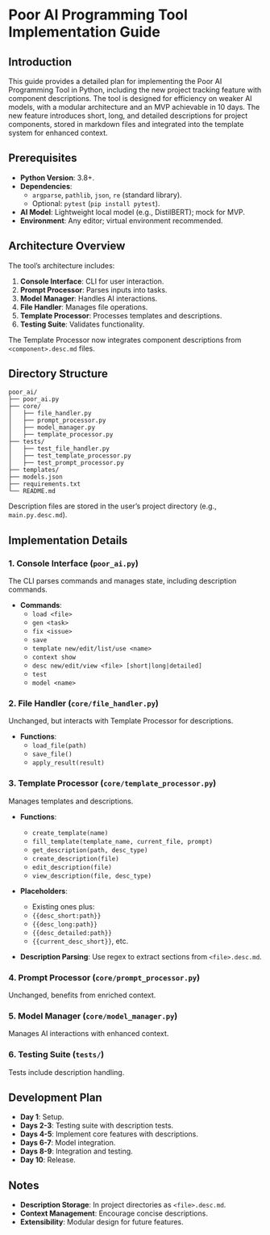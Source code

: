 # Poor AI Programming Tool Implementation Guide

## Introduction

This guide provides a detailed plan for implementing the Poor AI Programming Tool in Python, including the new project tracking feature with component descriptions. The tool is designed for efficiency on weaker AI models, with a modular architecture and an MVP achievable in 10 days. The new feature introduces short, long, and detailed descriptions for project components, stored in markdown files and integrated into the template system for enhanced context.

## Prerequisites

- **Python Version**: 3.8+.
- **Dependencies**:
  - `argparse`, `pathlib`, `json`, `re` (standard library).
  - Optional: `pytest` (`pip install pytest`).
- **AI Model**: Lightweight local model (e.g., DistilBERT); mock for MVP.
- **Environment**: Any editor; virtual environment recommended.

## Architecture Overview

The tool’s architecture includes:

1. **Console Interface**: CLI for user interaction.
2. **Prompt Processor**: Parses inputs into tasks.
3. **Model Manager**: Handles AI interactions.
4. **File Handler**: Manages file operations.
5. **Template Processor**: Processes templates and descriptions.
6. **Testing Suite**: Validates functionality.

The Template Processor now integrates component descriptions from `<component>.desc.md` files.

## Directory Structure

```
poor_ai/
├── poor_ai.py
├── core/
│   ├── file_handler.py
│   ├── prompt_processor.py
│   ├── model_manager.py
│   ├── template_processor.py
├── tests/
│   ├── test_file_handler.py
│   ├── test_template_processor.py
│   ├── test_prompt_processor.py
├── templates/
├── models.json
├── requirements.txt
└── README.md
```

Description files are stored in the user’s project directory (e.g., `main.py.desc.md`).

## Implementation Details

### 1. Console Interface (`poor_ai.py`)

The CLI parses commands and manages state, including description commands.

- **Commands**:
  - `load <file>`
  - `gen <task>`
  - `fix <issue>`
  - `save`
  - `template new/edit/list/use <name>`
  - `context show`
  - `desc new/edit/view <file> [short|long|detailed]`
  - `test`
  - `model <name>`

### 2. File Handler (`core/file_handler.py`)

Unchanged, but interacts with Template Processor for descriptions.

- **Functions**:
  - `load_file(path)`
  - `save_file()`
  - `apply_result(result)`

### 3. Template Processor (`core/template_processor.py`)

Manages templates and descriptions.

- **Functions**:
  - `create_template(name)`
  - `fill_template(template_name, current_file, prompt)`
  - `get_description(path, desc_type)`
  - `create_description(file)`
  - `edit_description(file)`
  - `view_description(file, desc_type)`

- **Placeholders**:
  - Existing ones plus:
  - `{{desc_short:path}}`
  - `{{desc_long:path}}`
  - `{{desc_detailed:path}}`
  - `{{current_desc_short}}`, etc.

- **Description Parsing**: Use regex to extract sections from `<file>.desc.md`.

### 4. Prompt Processor (`core/prompt_processor.py`)

Unchanged, benefits from enriched context.

### 5. Model Manager (`core/model_manager.py`)

Manages AI interactions with enhanced context.

### 6. Testing Suite (`tests/`)

Tests include description handling.

## Development Plan

- **Day 1**: Setup.
- **Days 2-3**: Testing suite with description tests.
- **Days 4-5**: Implement core features with descriptions.
- **Days 6-7**: Model integration.
- **Days 8-9**: Integration and testing.
- **Day 10**: Release.

## Notes

- **Description Storage**: In project directories as `<file>.desc.md`.
- **Context Management**: Encourage concise descriptions.
- **Extensibility**: Modular design for future features.